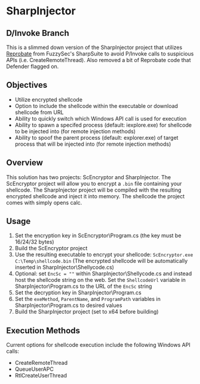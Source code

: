 # SharpInjector

## D/Invoke Branch
This is a slimmed down version of the SharpInjector project that utilizes [Reprobate](https://github.com/FuzzySecurity/Sharp-Suite/tree/master/Reprobate) from FuzzySec's SharpSuite to avoid P/Invoke calls to suspicious APIs (i.e. CreateRemoteThread). Also removed a bit of Reprobate code that Defender flagged on.

## Objectives
* Utilize encrypted shellcode
* Option to include the shellcode within the executable or download shellcode from URL
* Ability to quickly switch which Windows API call is used for execution
* Ability to spawn a specifed process (default: iexplore.exe) for shellcode to be injected into (for remote injection methods)
* Ability to spoof the parent process (default: explorer.exe) of target process that will be injected into (for remote injection methods)

## Overview 
This solution has two projects: ScEncryptor and SharpInjector. The ScEncryptor project will allow you to encrypt a `.bin` file containing your shellcode. The SharpInjector project will be compiled with the resulting encrypted shellcode and inject it into memory. The shellcode the project comes with simply opens calc.

## Usage
1. Set the encryption key in ScEncryptor\Program.cs (the key must be 16/24/32 bytes)
2. Build the ScEncryptor project
3. Use the resulting executable to encrypt your shellcode: `ScEncryptor.exe C:\Temp\shellcode.bin` (The encrypted shellcode will be automatically inserted in SharpInjector\Shellycode.cs)
4. Optional: set `EncSc = ""` within SharpInjector\Shellycode.cs and instead host the shellcode string on the web. Set the `ShellcodeUrl` variable in SharpInjector\Program.cs to the URL of the `EncSc` string
5. Set the decryption key in SharpInjector\Program.cs
6. Set the `exeMethod`, `ParentName`, and `ProgramPath` variables in SharpInjector\Program.cs to desired values
7. Build the SharpInjector project (set to x64 before building)

## Execution Methods
Current options for shellcode execution include the following Windows API calls:
* CreateRemoteThread
* QueueUserAPC
* RtlCreateUserThread
